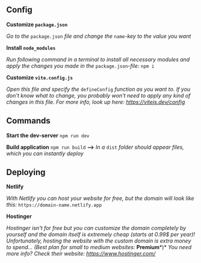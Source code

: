 ## Config

**Customize `package.json`**

*Go to the* `package.json` *file and change the* `name`*-key to the value you want* 

**Install `node_modules`**

*Run following command in a terminal to install all necessary modules and apply the changes you made in the* `package.json`*-file:* `npm i`

**Customize `vite.config.js`**

*Open this file and specify the* `defineConfig` *function as you want to. If you don't know what to change, you probably won't need to apply any kind of changes in this file. For more info, look up here: https://vitejs.dev/config*

## Commands

**Start the dev-server**
`npm run dev`

**Build application**
`npm run build` **-->** *In a* `dist` *folder should appear files, which you can instantly deploy*

## Deploying

**Netlify**

*With Netlify you can host your website for free, but the domain will look like this:*
`https://domain-name.netlify.app`

**Hostinger**

*Hostinger isn't for free but you can customize the domain completely by yourself and the domain itself is extremely cheap (starts at 0.99$ per year)! Unfortunately, hosting the website with the custom domain is extra money to spend... (Best plan for small to medium websites:* **Premium***)*
*You need more info? Check their website: https://www.hostinger.com/*